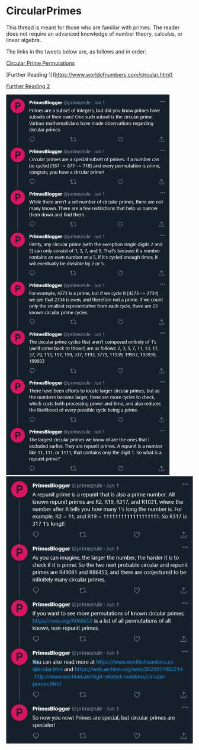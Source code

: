 # CircularPrimes
This thread is meant for those who are familiar with primes. The reader does not require an advanced knowledge of number theory, calculus, or linear algebra. 

The links in the tweets below are, as follows and in order:

[Circular Prime Permutations](https://oeis.org/A068652) 

[Further Reading 1](https://www.worldofnumbers.com/circular.htm()

[Further Reading 2](https://web.archive.org/web/20041204160717/http://www.wschnei.de/digit-related-numbers/circular-primes.html)

![Series of Tweets](https://github.com/cyber-ikarus/CircularPrimes/blob/main/PrimeThread1.png)
![Second series of Tweets](https://github.com/cyber-ikarus/CircularPrimes/blob/main/PrimeThread2.png)

